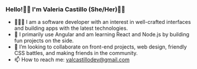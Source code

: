 ### Hello!👋🏽  I'm Valeria Castillo (She/Her)🏳️‍🌈
- 👩🏽‍💻 I am a software developer with an interest in well-crafted interfaces and building apps with the latest technologies. 
- 🚀 I primarily use Angular and am learning React and Node.js by building fun projects on the side.
- 🎨 I’m looking to collaborate on front-end projects, web design, friendly CSS battles, and making friends in the community.
- 📫 How to reach me: valcastillodev@gmail.com
